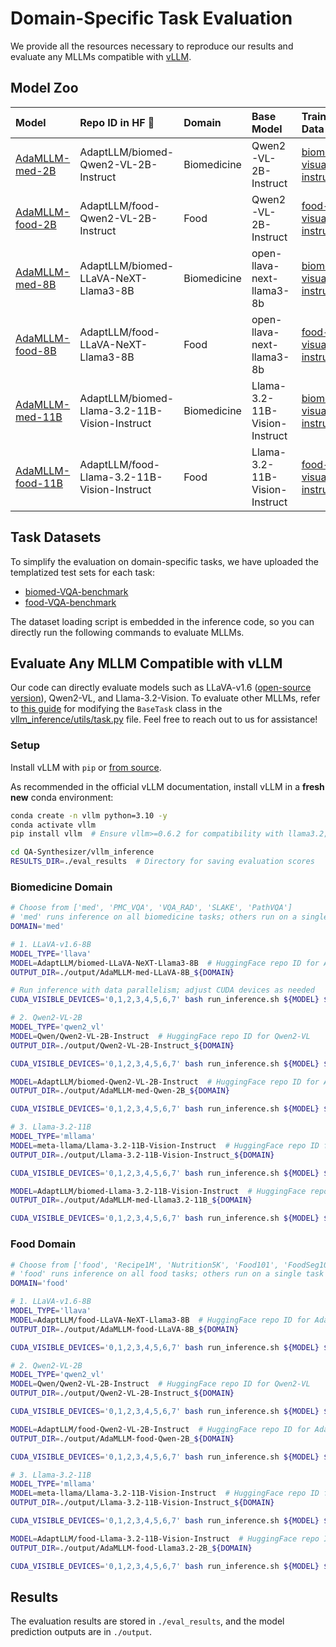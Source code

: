 # Domain-Specific Task Evaluation
We provide all the resources necessary to reproduce our results and evaluate any MLLMs compatible with [vLLM](https://github.com/vllm-project/vllm).
## Model Zoo

| Model                                                                       | Repo ID in HF 🤗                           | Domain       | Base Model              | Training Data                                                                                  | Evaluation Benchmark |
|:----------------------------------------------------------------------------|:--------------------------------------------|:--------------|:-------------------------|:------------------------------------------------------------------------------------------------|-----------------------|
| [AdaMLLM-med-2B](https://huggingface.co/AdaptLLM/biomed-Qwen2-VL-2B-Instruct) | AdaptLLM/biomed-Qwen2-VL-2B-Instruct     | Biomedicine  | Qwen2-VL-2B-Instruct    | [biomed-visual-instructions](https://huggingface.co/datasets/AdaptLLM/biomed-visual-instructions) | [biomed-VQA-benchmark](https://huggingface.co/datasets/AdaptLLM/biomed-VQA-benchmark)                   |
| [AdaMLLM-food-2B](https://huggingface.co/AdaptLLM/food-Qwen2-VL-2B-Instruct) | AdaptLLM/food-Qwen2-VL-2B-Instruct     | Food  | Qwen2-VL-2B-Instruct    | [food-visual-instructions](https://huggingface.co/datasets/AdaptLLM/food-visual-instructions) | [food-VQA-benchmark](https://huggingface.co/datasets/AdaptLLM/food-VQA-benchmark)                   |
| [AdaMLLM-med-8B](https://huggingface.co/AdaptLLM/biomed-LLaVA-NeXT-Llama3-8B) | AdaptLLM/biomed-LLaVA-NeXT-Llama3-8B     | Biomedicine  | open-llava-next-llama3-8b    | [biomed-visual-instructions](https://huggingface.co/datasets/AdaptLLM/biomed-visual-instructions) | [biomed-VQA-benchmark](https://huggingface.co/datasets/AdaptLLM/biomed-VQA-benchmark)                   |
| [AdaMLLM-food-8B](https://huggingface.co/AdaptLLM/food-LLaVA-NeXT-Llama3-8B) |AdaptLLM/food-LLaVA-NeXT-Llama3-8B     | Food  | open-llava-next-llama3-8b    | [food-visual-instructions](https://huggingface.co/datasets/AdaptLLM/food-visual-instructions) |  [food-VQA-benchmark](https://huggingface.co/datasets/AdaptLLM/food-VQA-benchmark)                   |
| [AdaMLLM-med-11B](https://huggingface.co/AdaptLLM/biomed-Llama-3.2-11B-Vision-Instruct) | AdaptLLM/biomed-Llama-3.2-11B-Vision-Instruct     | Biomedicine  | Llama-3.2-11B-Vision-Instruct    | [biomed-visual-instructions](https://huggingface.co/datasets/AdaptLLM/biomed-visual-instructions) | [biomed-VQA-benchmark](https://huggingface.co/datasets/AdaptLLM/biomed-VQA-benchmark)                   |
| [AdaMLLM-food-11B](https://huggingface.co/AdaptLLM/food-Llama-3.2-11B-Vision-Instruct) | AdaptLLM/food-Llama-3.2-11B-Vision-Instruct     | Food | Llama-3.2-11B-Vision-Instruct    | [food-visual-instructions](https://huggingface.co/datasets/AdaptLLM/food-visual-instructions) |  [food-VQA-benchmark](https://huggingface.co/datasets/AdaptLLM/food-VQA-benchmark)                   |


## Task Datasets
To simplify the evaluation on domain-specific tasks, we have uploaded the templatized test sets for each task:

- [biomed-VQA-benchmark](https://huggingface.co/datasets/AdaptLLM/biomed-VQA-benchmark)
- [food-VQA-benchmark](https://huggingface.co/datasets/AdaptLLM/food-VQA-benchmark)

The dataset loading script is embedded in the inference code, so you can directly run the following commands to evaluate MLLMs.

## Evaluate Any MLLM Compatible with vLLM

Our code can directly evaluate models such as LLaVA-v1.6 ([open-source version](https://huggingface.co/Lin-Chen/open-llava-next-llama3-8b)), Qwen2-VL, and Llama-3.2-Vision. To evaluate other MLLMs, refer to [this guide](https://github.com/vllm-project/vllm/blob/main/examples/offline_inference_vision_language.py) for modifying the `BaseTask` class in the [vllm_inference/utils/task.py](../vllm_inference/utils/task.py) file. Feel free to reach out to us for assistance!

### Setup
Install vLLM with `pip` or [from source](https://vllm.readthedocs.io/en/latest/getting_started/installation.html#build-from-source).

As recommended in the official vLLM documentation, install vLLM in a **fresh new** conda environment:

```bash
conda create -n vllm python=3.10 -y
conda activate vllm
pip install vllm  # Ensure vllm>=0.6.2 for compatibility with llama3.2; if llama-3.2 is not used, vllm==0.6.1 is sufficient
```

```bash
cd QA-Synthesizer/vllm_inference
RESULTS_DIR=./eval_results  # Directory for saving evaluation scores
```

### Biomedicine Domain

```bash
# Choose from ['med', 'PMC_VQA', 'VQA_RAD', 'SLAKE', 'PathVQA']
# 'med' runs inference on all biomedicine tasks; others run on a single task
DOMAIN='med'

# 1. LLaVA-v1.6-8B
MODEL_TYPE='llava'
MODEL=AdaptLLM/biomed-LLaVA-NeXT-Llama3-8B  # HuggingFace repo ID for AdaMLLM-med-8B
OUTPUT_DIR=./output/AdaMLLM-med-LLaVA-8B_${DOMAIN}

# Run inference with data parallelism; adjust CUDA devices as needed
CUDA_VISIBLE_DEVICES='0,1,2,3,4,5,6,7' bash run_inference.sh ${MODEL} ${DOMAIN} ${MODEL_TYPE} ${OUTPUT_DIR} ${RESULTS_DIR}

# 2. Qwen2-VL-2B
MODEL_TYPE='qwen2_vl'
MODEL=Qwen/Qwen2-VL-2B-Instruct  # HuggingFace repo ID for Qwen2-VL
OUTPUT_DIR=./output/Qwen2-VL-2B-Instruct_${DOMAIN}

CUDA_VISIBLE_DEVICES='0,1,2,3,4,5,6,7' bash run_inference.sh ${MODEL} ${DOMAIN} ${MODEL_TYPE} ${OUTPUT_DIR} ${RESULTS_DIR}

MODEL=AdaptLLM/biomed-Qwen2-VL-2B-Instruct  # HuggingFace repo ID for AdaMLLM-med-2B
OUTPUT_DIR=./output/AdaMLLM-med-Qwen-2B_${DOMAIN}

CUDA_VISIBLE_DEVICES='0,1,2,3,4,5,6,7' bash run_inference.sh ${MODEL} ${DOMAIN} ${MODEL_TYPE} ${OUTPUT_DIR} ${RESULTS_DIR}

# 3. Llama-3.2-11B
MODEL_TYPE='mllama'
MODEL=meta-llama/Llama-3.2-11B-Vision-Instruct  # HuggingFace repo ID for Llama3.2
OUTPUT_DIR=./output/Llama-3.2-11B-Vision-Instruct_${DOMAIN}

CUDA_VISIBLE_DEVICES='0,1,2,3,4,5,6,7' bash run_inference.sh ${MODEL} ${DOMAIN} ${MODEL_TYPE} ${OUTPUT_DIR} ${RESULTS_DIR}

MODEL=AdaptLLM/biomed-Llama-3.2-11B-Vision-Instruct  # HuggingFace repo ID for AdaMLLM-11B
OUTPUT_DIR=./output/AdaMLLM-med-Llama3.2-11B_${DOMAIN}

CUDA_VISIBLE_DEVICES='0,1,2,3,4,5,6,7' bash run_inference.sh ${MODEL} ${DOMAIN} ${MODEL_TYPE} ${OUTPUT_DIR} ${RESULTS_DIR}
```

### Food Domain

```bash
# Choose from ['food', 'Recipe1M', 'Nutrition5K', 'Food101', 'FoodSeg103']
# 'food' runs inference on all food tasks; others run on a single task
DOMAIN='food'

# 1. LLaVA-v1.6-8B
MODEL_TYPE='llava'
MODEL=AdaptLLM/food-LLaVA-NeXT-Llama3-8B  # HuggingFace repo ID for AdaMLLM-food-8B
OUTPUT_DIR=./output/AdaMLLM-food-LLaVA-8B_${DOMAIN}

CUDA_VISIBLE_DEVICES='0,1,2,3,4,5,6,7' bash run_inference.sh ${MODEL} ${DOMAIN} ${MODEL_TYPE} ${OUTPUT_DIR} ${RESULTS_DIR}

# 2. Qwen2-VL-2B
MODEL_TYPE='qwen2_vl'
MODEL=Qwen/Qwen2-VL-2B-Instruct  # HuggingFace repo ID for Qwen2-VL
OUTPUT_DIR=./output/Qwen2-VL-2B-Instruct_${DOMAIN}

CUDA_VISIBLE_DEVICES='0,1,2,3,4,5,6,7' bash run_inference.sh ${MODEL} ${DOMAIN} ${MODEL_TYPE} ${OUTPUT_DIR} ${RESULTS_DIR}

MODEL=AdaptLLM/food-Qwen2-VL-2B-Instruct  # HuggingFace repo ID for AdaMLLM-food-2B
OUTPUT_DIR=./output/AdaMLLM-food-Qwen-2B_${DOMAIN}

CUDA_VISIBLE_DEVICES='0,1,2,3,4,5,6,7' bash run_inference.sh ${MODEL} ${DOMAIN} ${MODEL_TYPE} ${OUTPUT_DIR} ${RESULTS_DIR}

# 3. Llama-3.2-11B
MODEL_TYPE='mllama'
MODEL=meta-llama/Llama-3.2-11B-Vision-Instruct  # HuggingFace repo ID for Llama3.2
OUTPUT_DIR=./output/Llama-3.2-11B-Vision-Instruct_${DOMAIN}

CUDA_VISIBLE_DEVICES='0,1,2,3,4,5,6,7' bash run_inference.sh ${MODEL} ${DOMAIN} ${MODEL_TYPE} ${OUTPUT_DIR} ${RESULTS_DIR}

MODEL=AdaptLLM/food-Llama-3.2-11B-Vision-Instruct  # HuggingFace repo ID for AdaMLLM-food-11B
OUTPUT_DIR=./output/AdaMLLM-food-Llama3.2-2B_${DOMAIN}

CUDA_VISIBLE_DEVICES='0,1,2,3,4,5,6,7' bash run_inference.sh ${MODEL} ${DOMAIN} ${MODEL_TYPE} ${OUTPUT_DIR} ${RESULTS_DIR}
```

## Results

The evaluation results are stored in `./eval_results`, and the model prediction outputs are in `./output`.